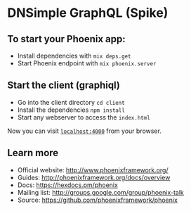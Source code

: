 # DNSimple GraphQL (Spike)

## To start your Phoenix app:

  * Install dependencies with `mix deps.get`
  * Start Phoenix endpoint with `mix phoenix.server`

## Start the client (graphiql)
  * Go into the client directory `cd client`
  * Install the dependencies `npm install`
  * Start any webserver to access the `index.html`

Now you can visit [`localhost:4000`](http://localhost:4000) from your browser.

## Learn more

  * Official website: http://www.phoenixframework.org/
  * Guides: http://phoenixframework.org/docs/overview
  * Docs: https://hexdocs.pm/phoenix
  * Mailing list: http://groups.google.com/group/phoenix-talk
  * Source: https://github.com/phoenixframework/phoenix
